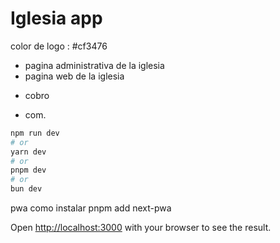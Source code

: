 # Iglesia app

color de logo : #cf3476

- pagina administrativa de la iglesia
- pagina web de la iglesia

* cobro

* com.

```bash
npm run dev
# or
yarn dev
# or
pnpm dev
# or
bun dev
```

pwa
como instalar
pnpm add next-pwa

Open [http://localhost:3000](http://localhost:3000) with your browser to see the result.
